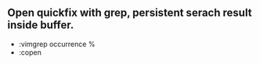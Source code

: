 ## Open quickfix with grep, persistent serach result inside buffer.

- :vimgrep occurrence %
- :copen
